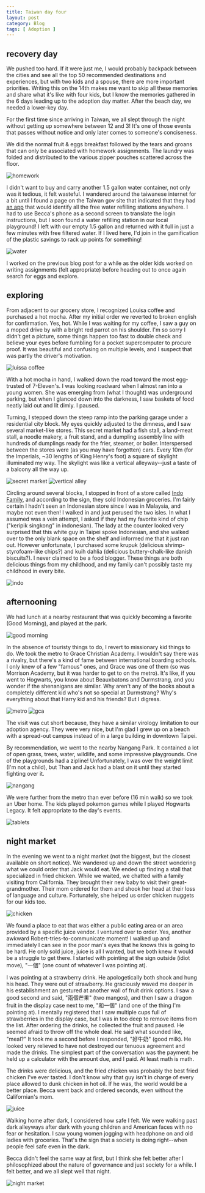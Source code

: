 ```yaml
---
title: Taiwan day four
layout: post
category: Blog
tags: [ Adoption ]
---
```


## recovery day
We pushed too hard. If it were just me, I would probably backpack between the cities and see all the top 50 recommended destinations and experiences, but with two kids and a spouse, there are more important priorities. Writing this on the 14th makes me want to skip all these memories and share what it's like with four kids, but I know the memories gathered in the 6 days leading up to the adoption day matter. After the beach day, we needed a lower-key day.

<!-- more -->
For the first time since arriving in Taiwan, we all slept through the night without getting up somewhere between 12 and 3! It's one of those events that passes without notice and only later comes to someone's conciseness.

We did the normal fruit & eggs breakfast followed by the tears and groans that can only be associated with homework assignments. The laundry was folded and distributed to the various zipper pouches scattered across the floor.

![homework](https://lh3.googleusercontent.com/pw/AMWts8AAjth_T6OfAfV-nM0ZoxoLAo4lZ96_4C8bOA69PlGKeBJJH8kqMmxe6LCc-Xpv_rs2GF7vqycboKpPMtbNERK_PP6VMDDAfkRLaQHBwsy38DAG9XBMQZT1Y_fA1cF8fkkVLT_pirhWbkdXrHwiAP42uA=w678-h903-no?authuser=0)

I didn't want to buy and carry another 1.5 gallon water container, not only was it tedious, it felt wasteful. I wandered around the taiwanese internet for a bit until I found a page on the Taiwan gov site that indicated that they had [an app](https://play.google.com/store/apps/details?id=com.mahotech.www.waters) that would identify all the free water refilling stations anywhere. I had to use Becca's phone as a second screen to translate the login instructions, but I soon found a water refilling station in our local playground! I left with our empty 1.5 gallon and returned with it full in just a few minutes with free filtered water. If I lived here, I'd join in the gamification of the plastic savings to rack up points for something!

![water](https://lh3.googleusercontent.com/pw/AMWts8Dad77BTRYgRQClTWXl_c0NHeZ_X5SP8mRgK5Z4ajnUO6m8OSavPqZkRhLolCIzhV2cMVC0ZIXeMY8QR0LO6jbURf-5X_hMRfPDlcoB_tf5fORU5btxpxz0Lt_MgoOrIymIGBTjt-PaHbe0HWweS2iz4g=w680-h903-no?authuser=0)

I worked on the previous blog post for a while as the older kids worked on writing assignments (felt appropriate) before heading out to once again search for eggs and explore.

## exploring
From adjacent to our grocery store, I recognized Louisa coffee and purchased a hot mocha. After my initial order we reverted to broken english for confirmation. Yes, hot. While I was waiting for my coffee, I saw a guy on a moped drive by with a bright red parrot on his shoulder. I'm so sorry I didn't get a picture, some things happen too fast to double check and believe your eyes before fumbling for a pocket supercomputer to procure proof. It was beautiful and confusing on multiple levels, and I suspect that was partly the driver's motivation.

![luissa coffee](https://lh3.googleusercontent.com/pw/AMWts8Afdq22UxrCvbw-5S6KeIg9BbabpgtHVmibX1kWlg_b3WJ25fRAfOysxQRYuB-96CEGXKISAdpW5LrY_-aFssYfLdO0JMUAl1eOHv9J7Zm-zAIxNZnukQnMc-GGkUc1GIGfroaSvI9MqxEZuWqZ3JpLNQ=w1199-h903-no?authuser=0)

With a hot mocha in hand, I walked down the road toward the most egg-trusted of 7-Eleven's. I was looking roadward when I almost ran into a young women. She was emerging from (what I thought) was underground parking, but when I glanced down into the darkness, I saw baskets of food neatly laid out and lit dimly. I paused.

Turning, I stepped down the steep ramp into the parking garage under a residential city block. My eyes quickly adjusted to the dimness, and I saw several market-like stores. This secret market had a fish stall, a land-meat stall, a noodle makery, a fruit stand, and a dumpling assembly line with hundreds of dumplings ready for the frier, steamer, or boiler. Interspersed between the stores were (as you may have forgotten) cars. Every 10m (for the Imperials, ~30 lengths of King Henry's foot) a square of skylight illuminated my way. The skylight was like a vertical alleyway--just a taste of a balcony all the way up.

![secret market](https://lh3.googleusercontent.com/pw/AMWts8C-tT1-2vMNQVyv-rVx83oKABRY4-8gWyKEjGjHYnCjQnitZ1i57uzAP6cjYnb8aATKZOM6crNa0zOo75RRWPQvZ4HxQcZIlmLfv__dGhsToszo62TzMF1Kq1fgBhQuRpK9F7-qJiwWOhxgTq8N2Vxo7g=w1199-h903-no?authuser=0)
![vertical alley](https://lh3.googleusercontent.com/pw/AMWts8Aow1aquL7VkcvSjBh9mSkb9zmKIDbiZZR-FU-e0AXz9Alt16dhocyvUdL9AkFqkSMOIC0wudEmwcSLZvJ1D-yUApDMX6btwgl8LcIIXY55S1GzmWhJ-v-uaMdPV8JIYZFAyVi617kh6NdMp4jakfKALQ=w1199-h903-no?authuser=0)

Circling around several blocks, I stopped in front of a store called [Indo Family](https://goo.gl/maps/tU1DiVfrGgLtGfdi8), and according to the sign, they sold Indonesian groceries. I'm fairly certain I hadn't seen an Indonesian store since I was in Malaysia, and maybe not even then! I walked in and just perused the two isles. In what I assumed was a vein attempt, I asked if they had my favorite kind of chip ("keripik singkong" in indonesian). The lady at the counter looked very surprised that this white guy in Taipei spoke Indonesian, and she walked over to the only blank space on the shelf and informed me that it just ran out. However unfortunate, I purchased some krupuk (delicious shrimp-styrofoam-like chips?) and kuih dahlia (delicious buttery-chalk-like danish biscuits?). I never claimed to be a food blogger. These things are both delicious things from my childhood, and my family can't possibly taste my childhood in every bite.

![indo](https://lh3.googleusercontent.com/pw/AMWts8DMIGqmlj5kBLl8qFWySAmGHliTn7pF_vV4r4fbgMOx1WaCnVTLnLZSGoQUWEpke3Mg0e2AfyONx55zddu5Jw5tG14gCxfUfLBty4zrW-DmPEAVI6SwFHoV-GMwiIC96IxDeSfrhyp4IIPC7ig32Vskeg=w1199-h903-no?authuser=0)

## afternooning
We had lunch at a nearby restaurant that was quickly becoming a favorite (Good Morning), and played at the park.

![good morning](https://lh3.googleusercontent.com/pw/AMWts8Avbpucvz8H9OYqsQ69-TLNvp-BZWpK8txW658byokgN75r_j9xU2s-i8JyVNbLNFJqyqWRPmeaj0F5avSfPkrkgTY1HaUZGDo4mLDz9e_wIFhZ1RCUcJG5BgR7GV0oZipICElrqO79kjJJ0N66rUwK3w=w1204-h903-no?authuser=0)

In the absence of touristy things to do, I revert to missionary kid things to do. We took the metro to Grace Christian Academy. I wouldn't say there was a rivalry, but there's a kind of fame between international boarding schools. I only knew of a few "famous" ones, and Grace was one of them (so was Morrison Academy, but it was harder to get to on the metro). It's like, if you went to Hogwarts, you know about Beauxbatons and Durmstrang, and you wonder if the shenanigans are similar. Why aren't any of the books about a completely different kid who's not so special at Durmstrang? Why's everything about that Harry kid and his friends? But I digress.

![metro](https://lh3.googleusercontent.com/pw/AMWts8CCM1bdns76k83C2vT67vFY2KkgaVFZNPG1sfZBjV3fyGJ0Xenhz4gPnuuPShhWxTBaNuGDeffOu20BV93TVwASYlVqhT8LCz3gFvSw6FfCl63ierXQqRW-SZ5Yz2C7xCI8yEU-cQclTPN05tKmlTDGtg=w1204-h903-no?authuser=0)
![gca](https://lh3.googleusercontent.com/pw/AMWts8DzSlLAloDypIK2c7aL4-5RqrYBILkIX7gYm8b13Cp4kHFwJvb3X6r1Zf0UH39MaBh7BDV38-TB2tOGLjItjAftzUfifv9ly8U6qwzjMruGHh6HLih0gKbm2q7Z1qyGYtKmt4f-2Pl1C9R9TI9xa49exQ=w1199-h903-no?authuser=0)

The visit was cut short because, they have a similar virology limitation to our adoption agency. They were very nice, but I'm glad I grew up on a beach with a spread-out campus instead of in a large building in downtown Taipei. 

By recommendation, we went to the nearby Nangang Park. It contained a lot of open grass, trees, water, wildlife, and some impressive playgrounds. One of the playgrounds had a zipline! Unfortunately, I was over the weight limit (I'm not a child), but Than and Jack had a blast on it until they started fighting over it. 

![nangang](https://lh3.googleusercontent.com/pw/AMWts8BYS1Jw2-oUjuAwzNCDV1xdww210EJxKh4akzxkLva7MNxIjCET2JToFu-K4TTfsELHs5ZUeyFRjatZ8ogN93mK5igFZR1jO1SSpA2ANYAt8DI24poXyHFFlce1A0uZLNsK4Gg20gL3YKCajZnOQawTZg=w1199-h903-no?authuser=0)

We were further from the metro than ever before (16 min walk) so we took an Uber home. The kids played pokemon games while I played Hogwarts Legacy. It felt appropriate to the day's events.

![tablets](https://lh3.googleusercontent.com/pw/AMWts8ArbudyMo1Fks6VsNLoGaUWdI_zAEPYW36DhodxR7KDkNnN6joTrCmgL7ujailRbfGYQYFDMa8DVP4yMPrYDrUKGMmBMJxrGhfJnfrij8JkNXOmsiMOQXiElDFmV9yYnEyX7UWAmJhLqp-2mbL9qO_DbA=w1204-h903-no?authuser=0)

## night market
In the evening we went to a night market (not the biggest, but the closest available on short notice). We wandered up and down the street wondering what we could order that Jack would eat. We ended up finding a stall that specialized in fried chicken. While we waited, we chatted with a family visiting from California. They brought their new baby to visit their great-grandmother. Their mom ordered for them and shook her head at their loss of language and culture. Fortunately, she helped us order chicken nuggets for our kids too. 

![chicken](https://lh3.googleusercontent.com/pw/AMWts8An37eFwmE-iPwtyX4FjXGQWscUuNOetCREYIrLsXB9pT7p_7mqowmTjjh0y-BwtHjRzjLM-ofM2A7ljxrr44MbyAM1Cs_wLCdtIdW-CuysSo_VYTplIKgnw-AmNn3eUfNMbA9R-aRujhawX_FK1TkM6Q=w1199-h903-no?authuser=0)

We found a place to eat that was either a public eating area or an area provided by a specific juice vendor. I ventured over to order. Yes, another awkward Robert-tries-to-communicate moment! I walked up and immediately I can see in the poor man's eyes that he knows this is going to be hard. He only sold juice, juice is all I wanted, but we both knew it would be a struggle to get there. I started with pointing at the sign outside (idiot move), "一個" (one count of whatever I was pointing at). 

I was pointing at a strawberry drink. He apologetically both shook and hung his head. They were out of strawberry. He graciously waved me deeper in his establishment an gestured at another wall of fruit drink options. I saw a good second and said, "兩個芒果" (two mangos), and then I saw a dragon fruit in the display case next to me, "和一個" (and one of the thing I'm pointing at). I mentally registered that I saw multiple cups full of strawberries in the display case, but I was in too deep to remove items from the list. After ordering the drinks, he collected the fruit and paused. He seemed afraid to throw off the whole deal. He said what sounded like, "meal?" It took me a second before I responded, "好牛奶" (good milk). He looked very relieved to have not destroyed our tenuous agreement and made the drinks. The simplest part of the conversation was the payment: he held up a calculator with the amount due, and I paid. At least math is math.

The drinks were delicious, and the fried chicken was probably the best fried chicken I've ever tasted. I don't know why that guy isn't in charge of every place allowed to dunk chicken in hot oil. If he was, the world would be a better place. Becca went back and ordered seconds, even without the Californian's mom.

![juice](https://lh3.googleusercontent.com/pw/AMWts8BJ6Ru_ory-WpHUXWi046KNtx5C_sA4_jMIjt5blWtmKGocUlcr28W__mwZlm97wkwO_0GrHls3H0amWxgqiLH2OcIdtE-vQrZh_7nPdSaMwuVXIM4te7DoAXNwanmt-xxaG28fnD5vmAeXXTnNYOy3xw=w1204-h903-no?authuser=0)

Walking home after dark, I considered how safe I felt. We were walking past dark alleyways after dark with young children and American faces with no fear or hesitation. I saw young women jogging with headphone on and old ladies with groceries. That's the sign that a society is doing right--when people feel safe even in the dark.

Becca didn't feel the same way at first, but I think she felt better after I philosophized about the nature of governance and just society for a while. I felt better, and we all slept well that night.

![night market](https://lh3.googleusercontent.com/pw/AMWts8DRTFSBjQPIL0tYPqlrq_MIig7DQ_DVMOZwqPGo13udoFdTmrm6msgrlif836_ZNC7SrYIa_msGrhN0IX0qDOejRyXFJYOVT_OWBq0Fu1PaEWWkoRzHXSduKqVIdpoO4dwhKua8dKXZoE9uwjChSA_2yg=w1199-h903-no?authuser=0)
